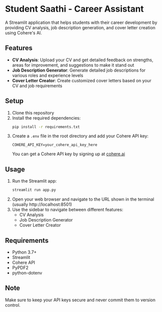 # Student Saathi - Career Assistant

A Streamlit application that helps students with their career development by providing CV analysis, job description generation, and cover letter creation using Cohere's AI.

## Features

- **CV Analysis**: Upload your CV and get detailed feedback on strengths, areas for improvement, and suggestions to make it stand out
- **Job Description Generator**: Generate detailed job descriptions for various roles and experience levels
- **Cover Letter Creator**: Create customized cover letters based on your CV and job requirements

## Setup

1. Clone this repository
2. Install the required dependencies:
   ```bash
   pip install -r requirements.txt
   ```
3. Create a `.env` file in the root directory and add your Cohere API key:
   ```
   COHERE_API_KEY=your_cohere_api_key_here
   ```
   You can get a Cohere API key by signing up at [cohere.ai](https://cohere.ai/)

## Usage

1. Run the Streamlit app:
   ```bash
   streamlit run app.py
   ```
2. Open your web browser and navigate to the URL shown in the terminal (usually http://localhost:8501)
3. Use the sidebar to navigate between different features:
   - CV Analysis
   - Job Description Generator
   - Cover Letter Creator

## Requirements

- Python 3.7+
- Streamlit
- Cohere API
- PyPDF2
- python-dotenv

## Note

Make sure to keep your API keys secure and never commit them to version control.